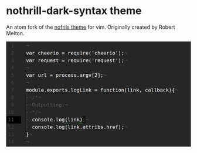 # nothrill-dark-syntax theme

An atom fork of the [nofrils theme][] for vim. Originally created by Robert Melton.

![Nothrill for atom screenshot](nothrill-dark-screenshot.png?raw=true)

[nofrils theme]: https://github.com/robertmeta/nofrils
